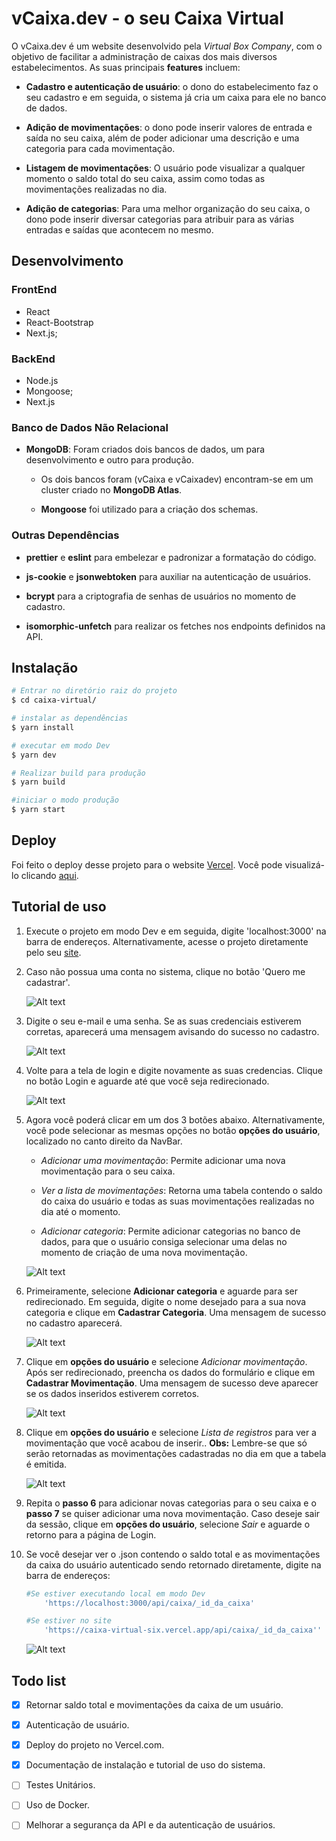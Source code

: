 # vCaixa.dev - o seu Caixa Virtual

O vCaixa.dev é um website desenvolvido pela *Virtual Box Company*, com o objetivo de facilitar a administração de caixas dos mais diversos estabelecimentos. As suas principais **features** incluem:

-	**Cadastro e autenticação de usuário**: o dono do estabelecimento faz o seu cadastro e em seguida, o sistema já cria um caixa para ele no banco de dados.

- **Adição de movimentações**:  o dono pode inserir valores de entrada e saída no seu caixa, além de poder adicionar uma descrição e uma categoria para cada movimentação.

- **Listagem de movimentações**:  O usuário pode visualizar a qualquer momento o saldo total do seu caixa, assim como todas as movimentações realizadas no dia.

- **Adição de categorias**:  Para uma melhor organização do seu caixa, o dono pode inserir diversar categorias para atribuir para as várias entradas e saídas que acontecem no mesmo.

## Desenvolvimento

### FrontEnd

-   React
-   React-Bootstrap
-   Next.js;

### BackEnd

-   Node.js
-   Mongoose;
-   Next.js

### Banco de Dados Não Relacional

-   **MongoDB**:  Foram criados dois bancos de dados, um para desenvolvimento e  outro para produção. 

	-   Os dois bancos foram (vCaixa e vCaixadev) encontram-se em um cluster criado no **MongoDB Atlas**.

	-  **Mongoose** foi utilizado para a criação dos schemas.

### Outras Dependências

-   **prettier** e **eslint** para embelezar e padronizar a formatação do código.

-   **js-cookie** e **jsonwebtoken** para auxiliar na autenticação de usuários.

-   **bcrypt** para a criptografia de senhas de usuários no momento de cadastro.

-   **isomorphic-unfetch** para realizar os fetches nos endpoints definidos na API.

## Instalação

```bash
# Entrar no diretório raiz do projeto
$ cd caixa-virtual/

# instalar as dependências
$ yarn install

# executar em modo Dev
$ yarn dev

# Realizar build para produção
$ yarn build

#iniciar o modo produção
$ yarn start

```
## Deploy

Foi feito o deploy desse projeto para o website [Vercel](https://vercel.com/kevinlevroner/caixa-virtual). Você pode visualizá-lo clicando [aqui](https://caixa-virtual-six.vercel.app/).

## Tutorial de uso

1. Execute o projeto em modo Dev e em seguida, digite 'localhost:3000' na barra de endereços. Alternativamente, acesse o projeto diretamente pelo seu [site](https://caixa-virtual-six.vercel.app/).

2. Caso não possua uma conta no sistema, clique no botão 'Quero me cadastrar'.

	![Alt text](/public/tela_inicial.png?raw=true "Tela Inicial")

3. Digite o seu e-mail e uma senha. Se as suas credenciais estiverem corretas, aparecerá uma mensagem avisando do sucesso no cadastro.

	![Alt text](/public/cadastro.png?raw=true "cadastro")

4. Volte para a tela de login e digite novamente as suas credencias. Clique no botão Login e aguarde até que você seja redirecionado.

	![Alt text](/public/login.png?raw=true "login")

5.  Agora você poderá clicar em um dos 3 botões abaixo. Alternativamente, você pode selecionar as mesmas opções no botão **opções do usuário**, localizado no canto direito da NavBar.

	-  *Adicionar uma  movimentação*: Permite adicionar uma nova movimentação para o  seu caixa.

	- *Ver a lista de movimentações*:  Retorna uma tabela contendo o saldo do caixa do usuário e todas as suas movimentações realizadas no dia até o momento.

	-  *Adicionar categoria*:  Permite adicionar categorias no banco de dados, para que o usuário consiga  selecionar uma delas no momento de criação de uma nova movimentação.

	![Alt text](/public/bemvindo_usuario.png?raw=true "bemvindo")
	
6. Primeiramente, selecione **Adicionar categoria** e aguarde para ser redirecionado. Em seguida, digite o nome desejado para a sua nova categoria e clique em **Cadastrar Categoria**. Uma mensagem de sucesso no cadastro aparecerá.

	![Alt text](/public/cadastro_categoria.png?raw=true "cadastroCat")

7. Clique em **opções do usuário** e selecione *Adicionar movimentação*. Após ser redirecionado, preencha os dados do formulário e clique em **Cadastrar Movimentação**. Uma mensagem de sucesso deve aparecer se os dados inseridos estiverem corretos.

	![Alt text](/public/novaMovimentação.png?raw=true "novaMovi")

8. Clique em **opções do usuário** e selecione *Lista de registros* para ver a movimentação que você acabou de inserir.. **Obs:** Lembre-se que só serão retornadas as movimentações cadastradas no dia em que a tabela é emitida.

	![Alt text](/public/lista_movimentacoes.png?raw=true "listaMovi")

9. Repita o **passo 6** para adicionar novas categorias para o seu caixa e o **passo 7** se quiser adicionar uma nova movimentação. Caso deseje sair da sessão, clique em **opções do usuário**, selecione *Sair* e aguarde o retorno para a página de Login.

10. Se você desejar ver o .json contendo o saldo total e as movimentações da caixa do usuário autenticado sendo retornado diretamente, digite na barra de endereços:

	```bash
	#Se estiver executando local em modo Dev
		'https://localhost:3000/api/caixa/_id_da_caixa'

	#Se estiver no site
		'https://caixa-virtual-six.vercel.app/api/caixa/_id_da_caixa''
	```
	
	![Alt text](/public/json_api.png?raw=true "jsonApi")


## Todo list

- [x] Retornar saldo total e movimentações da caixa de um usuário.
- [x] Autenticação de usuário.
- [x] Deploy do projeto no Vercel.com.
- [x] Documentação de instalação e tutorial de uso do sistema.
- [ ] Testes Unitários.
- [ ] Uso de Docker.
- [ ] Melhorar a segurança da API e da autenticação de usuários.


